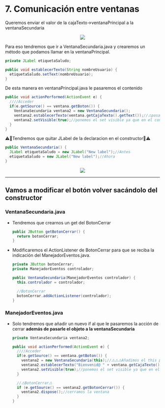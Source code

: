 # 7. Comunicación entre ventanas

Queremos enviar el valor de la cajaTexto→ventanaPrincipal a la ventanaSecundaria

<p align="center">
  		<img src="fotosReadme/Untitled.png">
</p>


Para eso tendremos que ir a VentanaSecundaria.java y crearemos un método que podamos llamar en la ventanaPrincipal.

```java
private JLabel etiquetaSaludo;

public void establecerTexto(String nombreUsuario) {
  etiquetaSaludo.setText(nombreUsuario);
}
```

De esta manera en ventanaPrincipal.java le pasaremos el contenido

```java
public void actionPerformed(ActionEvent e) {
  ////Acceder
  if(e.getSource() == ventana.getBoton()) {
    VentanaSecundaria ventana2 = new VentanaSecundaria();
    ventana2.establecerTexto(ventana.getCajaTexto().getText());//⚠️pasamos el dato a ventan2
    ventana2.setVisible(true);//ponemos el set visible ya que en el constructor no esta
  }
}
```

⚠️🚨Tendremos que quitar JLabel de la declaracion en el constructor🚨⚠️

```java
public VentanaSecundaria() {
  JLabel etiquetaSaludo = new JLabel("New label");//Antes
  etiquetaSaludo = new JLabel("New label");//Ahora
}
```

<p align="center">
  		<img src="fotosReadme/Untitled%201.png">
</p>

---

## Vamos a modificar el botón volver sacándolo del constructor

### VentanaSecundaria.java

- Tendremos que crearnos un get del BotonCerrar
    
    ```java
    public JButton getBotonCerrar() {
      return botonCerrar;
    }
    ```
    

- Modificaremos el ActionListener de BotonCerrar para que se reciba la indicación del ManejadorEventos.java.
    
    ```java
    private JButton botonCerrar;
    private ManejadorEventos controlador;
    
    public VentanaSecundaria(ManejadorEventos controlador) {
      this.controlador = controlador;
    
      //BotonCerrar
      botonCerrar.addActionListener(controlador);
    }
    ```
    

### ManejadorEventos.java

- Solo tendremos que añadir un nuevo if al que le pasaremos la acción de cerrar **además de pasarle el objeto a la ventanaSecundaria**
    
    ```java
    private VentanaSecundaria ventana2;
    
    public void actionPerformed(ActionEvent e) {
      ////Acceder
      if(e.getSource() == ventana.getBoton()) {
        ventana2 = new VentanaSecundaria(this);//⚠️⚠️⚠️Añadimos el this para que lo reciba el actListener⚠️
        ventana2.establecerTexto("Bienvenid@ " + ventana.getCajaTexto().getText());
        ventana2.setVisible(true);//ponemos el set visible ya que en el constructor no esta
      }
    
      //⚠️BotonCerrar⚠️
      if (e.getSource() == ventana2.getBotonCerrar()) {
        ventana2.dispose();//cerramos la ventana
      }
    }
    ```
